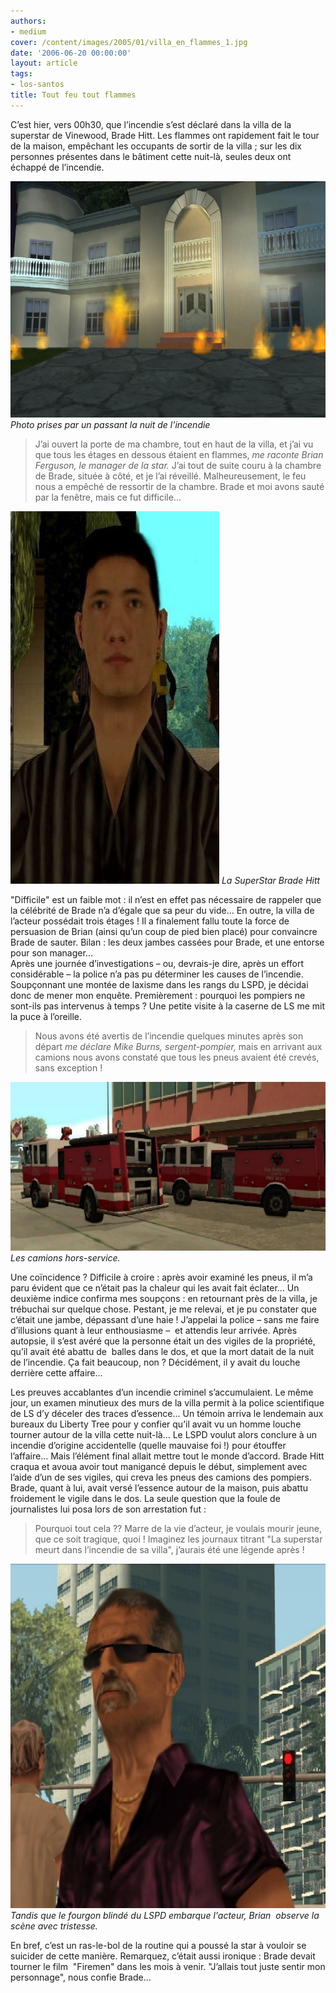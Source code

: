 ```yaml
---
authors:
- medium
cover: /content/images/2005/01/villa_en_flammes_1.jpg
date: '2006-06-20 00:00:00'
layout: article
tags:
- los-santos
title: Tout feu tout flammes
---
```



C’est hier, vers 00h30, que l’incendie s’est déclaré dans la villa de la superstar de Vinewood, Brade Hitt. Les flammes ont rapidement fait le tour de la maison, empêchant les occupants de sortir de la villa&nbsp;; sur les dix personnes présentes dans le bâtiment cette nuit-là, seules deux ont échappé de l’incendie.

![Photo prises par un passant la nuit de l'incendie](/content/images/2005/01/villa_en_flammes_2.jpg)
_Photo prises par un passant la nuit de l'incendie_

> J’ai ouvert la porte de ma chambre, tout en haut de la villa, et j’ai vu que tous les étages en dessous étaient en flammes, _me raconte Brian Ferguson, le manager de la star._ J’ai tout de suite couru à la chambre de Brade, située à côté, et je l’ai réveillé. Malheureusement, le feu nous a empêché de ressortir de la chambre. Brade et moi avons sauté par la fenêtre, mais ce fut difficile...

![La SuperStar Brade Hitt](/content/images/2005/01/Brade_Hitt.jpg)
_La SuperStar Brade Hitt_

"Difficile" est un faible mot&nbsp;: il n’est en effet pas nécessaire de rappeler que la célébrité de Brade n’a d’égale que sa peur du vide… En outre, la villa de l’acteur possédait trois étages&nbsp;! Il a finalement fallu toute la force de persuasion de Brian (ainsi qu’un coup de pied bien placé) pour convaincre Brade de sauter. Bilan&nbsp;: les deux jambes cassées pour Brade, et une entorse pour son manager...&nbsp;  
Après une journée d’investigations – ou, devrais-je dire, après un effort considérable – la police n’a pas pu déterminer les causes de l’incendie. Soupçonnant une montée de laxisme dans les rangs du LSPD, je décidai donc de mener mon enquête. Premièrement&nbsp;: pourquoi les pompiers ne sont-ils pas intervenus à temps ? Une petite visite à la caserne de LS me mit la puce à l’oreille.

> Nous avons été avertis de l’incendie quelques minutes après son départ _me déclare Mike Burns, sergent-pompier,_ mais en arrivant aux camions nous avons constaté que tous les pneus avaient été crevés, sans exception !

![Les camions hors-service.](/content/images/2005/01/pneus_creves.jpg)
_Les camions hors-service._

Une coïncidence&nbsp;? Difficile à croire&nbsp;: après avoir examiné les pneus, il m’a paru évident que ce n’était pas la chaleur qui les avait fait éclater… Un deuxième indice confirma mes soupçons&nbsp;: en retournant près de la villa, je trébuchai sur quelque chose. Pestant, je me relevai, et&nbsp;je pu constater&nbsp;que c’était une jambe, dépassant d’une haie ! J’appelai la police – sans me faire d’illusions quant à leur enthousiasme –&nbsp; et attendis leur arrivée. Après autopsie, il s’est avéré que la personne était un des vigiles de la propriété, qu’il avait été abattu de&nbsp; balles dans le dos, et que la mort datait de la nuit de l’incendie. Ça fait beaucoup, non&nbsp;? Décidément, il y avait du louche derrière cette affaire…

Les preuves accablantes d’un incendie criminel s’accumulaient. Le même jour, un examen minutieux des murs de la villa permit à la police scientifique de LS d’y déceler des traces d’essence… Un témoin arriva le lendemain aux bureaux du Liberty Tree pour y confier qu’il avait vu un homme louche tourner autour de la villa cette nuit-là… Le LSPD voulut alors conclure à un incendie d’origine accidentelle (quelle mauvaise foi&nbsp;!) pour étouffer l’affaire… Mais l’élément final allait mettre tout le monde d’accord. Brade Hitt craqua et avoua avoir tout manigancé depuis le début, simplement avec l’aide d’un de ses vigiles, qui creva les pneus des camions des pompiers. Brade, quant à lui, avait versé l’essence autour de la maison, puis abattu froidement le vigile dans le dos. La seule question que la foule de journalistes lui posa lors de son arrestation fut :

> Pourquoi tout cela ?? Marre de la vie d’acteur, je voulais mourir jeune, que ce soit tragique, quoi&nbsp;!&nbsp;Imaginez les journaux titrant&nbsp;"La superstar meurt dans l’incendie de sa villa", j’aurais été une légende après&nbsp;!

![Tandis que le fourgon blindé du LSPD embarque l'acteur, Brian  observe la scène avec tristesse.](/content/images/2005/01/Brian_Ferguson_triste.jpg)
_Tandis que le fourgon blindé du LSPD embarque l'acteur, Brian  observe la scène avec tristesse._

En bref, c’est un ras-le-bol de la routine qui a poussé la star à vouloir se suicider de cette manière. Remarquez, c’était aussi ironique&nbsp;: Brade devait tourner le film&nbsp; "Firemen" dans les mois à venir. "J’allais tout juste sentir mon personnage", nous confie Brade…